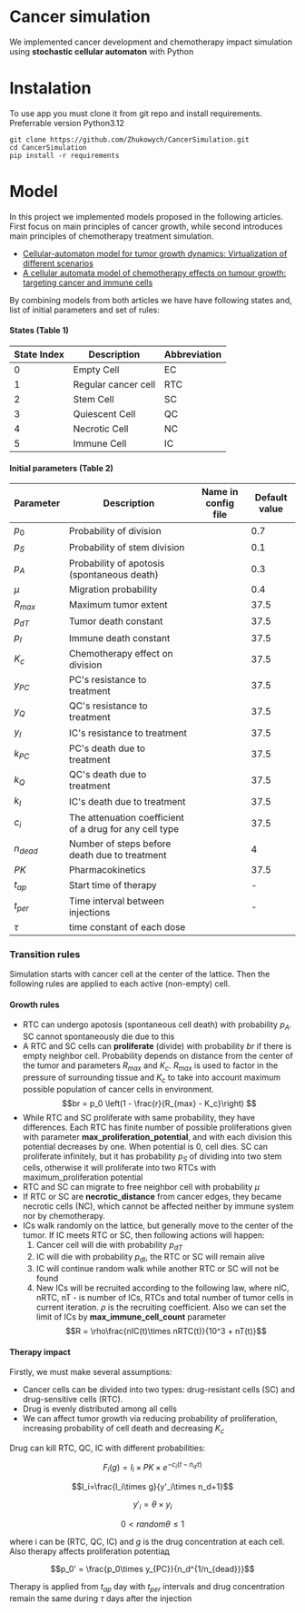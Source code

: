 
# Cancer simulation
We implemented cancer development and chemotherapy impact simulation using **stochastic cellular automaton** with Python

# Instalation
To use app you must clone it from git repo and install requirements. Preferrable version Python3.12
```
git clone https://github.com/Zhukowych/CancerSimulation.git
cd CancerSimulation
pip install -r requirements
```

# Model
In this project we implemented models proposed in the following articles. First focus on main principles of cancer growth, while second introduces main principles of chemotherapy treatment simulation.
- [Cellular-automaton model for tumor growth dynamics: Virtualization of different scenarios](https://www.sciencedirect.com/science/article/pii/S0010482522011891?ref=pdf_download&fr=RR-2&rr=8800d112bd3635b1)
- [A cellular automata model of chemotherapy effects on tumour growth: targeting cancer and immune cells](https://www.tandfonline.com/doi/full/10.1080/13873954.2019.1571515)


By combining models from both articles we have have following states and, list of initial parameters and set of rules:


#### States (Table 1)
| State Index | Description | Abbreviation |
| --- | ---| --- |
| 0   | Empty Cell | EC
| 1   | Regular cancer cell | RTC
| 2   | Stem Cell | SC
| 3   | Quiescent Cell | QC
| 4   | Necrotic Cell | NC
| 5   | Immune Cell | IC 

#### Initial parameters (Table 2)


| Parameter | Description | Name in config file | Default value |
| --- | ---| --- |--- |
| $p_0$   | Probability of division | | 0.7
| $p_S$   | Probability of stem division | | 0.1
| $p_A$   | Probability of apotosis (spontaneous death) | | 0.3
| $\mu$  | Migration probability | | 0.4
| $R_{max}$   | Maximum tumor extent | | 37.5
| $p_{dT}$   | Tumor death constant | | 37.5
| $p_{I}$   | Immune death constant | | 37.5
| $K_{c}$   | Chemotherapy effect on division | | 37.5
| $y_{PC}$   | PC's resistance to treatment | | 37.5
| $y_{Q}$   | QC's resistance to treatment | | 37.5
| $y_{I}$   | IC's resistance to treatment | | 37.5
| $k_{PC}$   | PC's death due to treatment | | 37.5
| $k_{Q}$   | QC's death due to treatment | | 37.5
| $k_{I}$   | IC's death due to treatment | | 37.5
| $c_{i}$   | The attenuation coefficient of a drug for any cell type | | 37.5
| $n_{dead}$ | Number of steps before death due to treatment | | 4 |
| $PK$   | Pharmacokinetics | | 37.5
| $t_{ap}$   | Start time of therapy | | -
| $t_{per}$   | Time interval between injections | | -
| $\tau$   | time constant of each dose | | 

### Transition rules

Simulation starts with cancer cell at the center of the lattice. Then the following rules are applied to each active (non-empty) cell.

#### Growth rules
- RTC can undergo apotosis (spontaneous cell death) with probability $p_A$. SC cannot spontaneously die due to this
- A RTC and SC cells can **proliferate** (divide) with probability $br$ if there is empty neighbor cell. Probability depends on distance from the center of the tumor and parameters $R_{max}$ and $K_c$. $R_{max}$ is used to factor in the pressure of surrounding tissue and $K_c$ to take into account maximum possible population of cancer cells in environment. 
$$br = p_0 \left(1 - \frac{r}{R_{max} - K_c}\right) $$
 - While RTC and SC proliferate with same probability, they have differences. Each RTC has finite number of possible proliferations given with parameter **max_proliferation_potential**, and with each division this potential decreases by one. When potential is 0, cell dies. SC can proliferate infinitely, but it has probability $p_S$ of dividing into two stem cells, otherwise it will proliferate into two RTCs with maximum_proliferation potential
 - RTC and SC can migrate to free neighbor cell with probability $\mu$
 - If RTC or SC are **necrotic_distance** from cancer edges, they became necrotic cells (NC), which cannot be affected neither by immune system nor by chemotherapy.
 - ICs walk randomly on the lattice, but generally move to the center of the tumor. If IC meets RTC or SC, then following actions will happen:
    1. Cancer cell will die with probability $p_{dT}$ 
    2. IC will die with probability $p_{dI}$, the RTC or SC will remain alive
    3. IC will continue random walk while another RTC or SC will not be found
    4. New ICs will be recruited according to the following law, where nIC, nRTC, nT - is number of ICs, RTCs and total number of tumor cells in current iteration. $\rho$ is the recruiting coefficient. Also we can set the limit of ICs by **max_immune_cell_count** parameter
    $$R = \rho\frac{nIC(t)\times nRTC(t)}{10^3 + nT(t)}$$

#### Therapy impact

Firstly, we must make several assumptions:
- Cancer cells can be divided into two types: drug-resistant cells (SC) and drug-sensitive cells (RTC). 
- Drug is evenly distributed among all cells
- We can affect tumor growth via reducing probability of proliferation, increasing probability of cell death and decreasing $K_c$

Drug can kill RTC, QC, IC with different probabilities:

$$F_i(g) = l_i\times PK\times e^{-c_i(t - n_d\tau)}$$

$$l_i=\frac{l_i\times g}{y'_i\times n_d+1}$$

$$y'_i = \theta\times y_i$$ 

$$ 0<random \theta \leq1$$

where i can be (RTC, QC, IC) and $g$ is the drug concentration at each cell. Also therapy affects proliferation potentiaд

$$p_0' = \frac{p_0\times y_{PC}}{n_d^{1/n_{dead}}}$$


Therapy is applied from $t_{ap}$ day with $t_{per}$ intervals and drug concentration remain the same during $\tau$ days after the injection